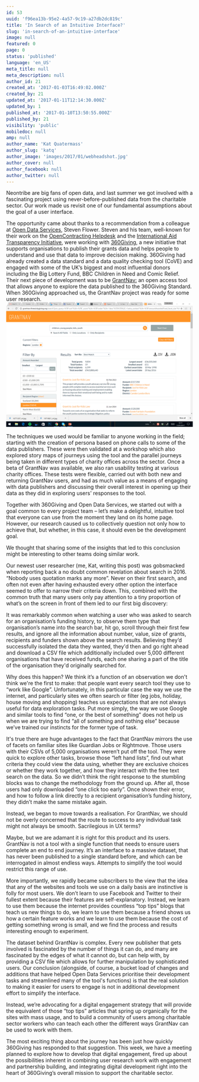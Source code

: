 ```yaml
---
id: 53
uuid: 'f96ea13b-95e2-4a57-9c19-a27db2dc819c'
title: 'In Search of an Intuitive Interface?'
slug: 'in-search-of-an-intuitive-interface'
image: null
featured: 0
page: 0
status: 'published'
language: 'en_US'
meta_title: null
meta_description: null
author_id: 21
created_at: '2017-01-03T16:49:02.000Z'
created_by: 21
updated_at: '2017-01-11T12:14:30.000Z'
updated_by: 1
published_at: '2017-01-10T13:50:55.000Z'
published_by: 21
visibility: 'public'
mobiledoc: null
amp: null
author_name: 'Kat Quatermass'
author_slug: 'katq'
author_image: 'images/2017/01/webheadshot.jpg'
author_cover: null
author_facebook: null
author_twitter: null
---
```


Neontribe are big fans of open data, and last summer we got involved with a fascinating project using never-before-published data from the charitable sector. Our work made us revisit one of our fundamental assumptions about the goal of a user interface.

The opportunity came about thanks to a recommendation from a colleague at [Open Data Services](http://www.opendataservices.coop/), Steven Flower. Steven and his team, well-known for their work on the [OpenContracting Helpdesk](http://www.open-contracting.org/) and the [International Aid Transparency Initiative](http://www.aidtransparency.net/), were working with [360Giving](http://www.threesixtygiving.org/), a new initiative that supports organisations to publish their grants data and helps people to understand and use that data to improve decision making. 360Giving had already created a data standard and a data quality checking tool (CoVE) and engaged with some of the UK’s biggest and most influential donors including the Big Lottery Fund, BBC Children in Need and Comic Relief. Their next piece of development was to be [GrantNav:](http://grantnav.threesixtygiving.org/) an open access tool that allows anyone to explore the data published to the 360Giving Standard. When 360Giving approached us, the GrantNav project was ready for some user research.
![](images/2017/01/GrantNav.jpg)

The techniques we used would be familiar to anyone working in the field; starting with the creation of persona based on phone calls to some of the data publishers. These were then validated at a workshop which also explored story maps of journeys using the tool and the parallel journeys being taken in different types of charity offices across the sector. Once a beta of GrantNav was available, we also ran usability testing at various charity offices. These tests were flexible, carried out with both new and returning GrantNav users, and had as much value as a means of engaging with data publishers and discussing their overall interest in opening up their data as they did in exploring users' responses to the tool.

Together with 360Giving and Open Data Services, we started out with a goal common to every project team – let’s make a delightful, intuitive tool that everyone can use from the moment they land on its home page. However, our research caused us to collectively question not only how to achieve that, but whether, in this case, it should even be the development goal.

We thought that sharing some of the insights that led to this conclusion might be interesting to other teams doing similar work.

Our newest user researcher (me, Kat, writing this post) was gobsmacked when reporting back a no doubt common revelation about search in 2016. “Nobody uses quotation marks any more”. Never on their first search, and often not even after having exhausted every other option the interface seemed to offer to narrow their criteria down. This, combined with the common truth that many users only pay attention to a tiny proportion of what’s on the screen in front of them led to our first big discovery:

It was remarkably common when watching a user who was asked to search for an organisation’s funding history, to observe them type that organisation’s name into the search bar, hit go, scroll through their first few results, and ignore all the information about number, value, size of grants, recipients and funders shown above the search results. Believing they’d successfully isolated the data they wanted, they'd then and go right ahead and download a CSV file which additionally included over 5,000 different organisations that have received funds, each one sharing a part of the title of the organisation they'd originally searched for.

Why does this happen? We think it’s a function of an observation we don't think we're the first to make: that people want every search tool they use to “work like Google”. Unfortunately, in this particular case the way we use the internet, and particularly sites we often search or filter (eg jobs, holiday, house moving and shopping) teaches us expectations that are not always useful for data exploration tasks. Put more simply, the way we use Google and similar tools to find “one, or the best of something” does not help us when we are trying to find “all of something and nothing else” because we’ve trained our instincts for the former type of task.

It's true there are huge advantages to the fact that GrantNav mirrors the use of facets on familiar sites like Guardian Jobs or Rightmove. Those users with their CSVs of 5,000 organisations weren’t put off the tool. They were quick to explore other tasks, browse those “left hand lists”, find out what criteria they could view the data using, whether they are exclusive choices or whether they work together, and how they interact with the free text search on the data. So we didn’t think the right response to the stumbling blocks was to change the methodology from the ground up. After all, those users had only downloaded “one click too early”. Once shown their error, and how to follow a link directly to a recipient organisation’s funding history, they didn’t make the same mistake again.

Instead, we began to move towards a realisation. For GrantNav, we should not be overly concerned that the route to success to any individual task might not always be smooth. Sacrilegious in UX terms?

Maybe, but we are adamant it is right for this product and its users.
GrantNav is not a tool with a single function that needs to ensure users complete an end to end journey. It’s an interface to a massive dataset, that has never been published to a single standard before, and which can be interrogated in almost endless ways. Attempts to simplify the tool would restrict this range of use.

More importantly, we rapidly became subscribers to the view that the idea that any of the websites and tools we use on a daily basis are instinctive is folly for most users. We don’t learn to use Facebook and Twitter to their fullest extent because their features are self-explanatory. Instead, we learn to use them because the internet provides countless “top tips” blogs that teach us new things to do, we learn to use them because a friend shows us how a certain feature works and we learn to use them because the cost of getting something wrong is small, and we find the process and results interesting enough to experiment.

The dataset behind GrantNav is complex. Every new publisher that gets involved is fascinated by the number of things it can do, and many are fascinated by the edges of what it cannot do, but can help with, by providing a CSV file which allows for further manipulation by sophisticated users. Our conclusion (alongside, of course, a bucket load of changes and additions that have helped Open Data Services prioritise their development tasks and streamlined many of the tool's functions) is that the real solution to making it easier for users to engage is not in additional development effort to simplify the interface.

Instead, we’re advocating for a digital engagement strategy that will provide the equivalent of those “top tips” articles that spring up organically for the sites with mass usage, and to build a community of users among charitable sector workers who can teach each other the different ways GrantNav can be used to work with them.

The most exciting thing about the journey has been just how quickly 360Giving has responded to that suggestion. This week, we have a meeting planned to explore how to develop that digital engagement, fired up about the possibilities inherent in combining user research work with engagement and partnership building, and integrating digital development right into the heart of 360Giving’s overall mission to support the charitable sector.
